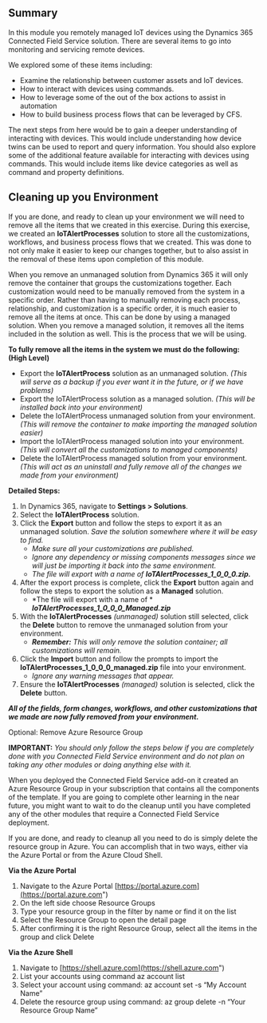 ## Summary
In this module you remotely managed IoT devices using the Dynamics 365 Connected Field Service solution.  There are several items to go into monitoring and servicing remote devices.  

We explored some of these items including:

- Examine the relationship between customer assets and IoT devices.  
- How to interact with devices using commands.
- How to leverage some of the out of the box actions to assist in automation 
- How to build business process flows that can be leveraged by CFS.  
  
The next steps from here would be to gain a deeper understanding of interacting with devices.    This would include understanding how device twins can be used to report and query information.   You should also explore some of the additional feature available for interacting with devices using commands.  This would include items like device categories as well as command and property definitions.  

## Cleaning up you Environment
If you are done, and ready to clean up your environment we will need to remove all the items that we created in this exercise.  During this exercise, we created an **IoTAlertProcesses** solution to store all the customizations, workflows, and business process flows that we created.  This was done to not only make it easier to keep our changes together, but to also assist in the removal of these items upon completion of this module.  

When you remove an unmanaged solution from Dynamics 365 it will only remove the container that groups the customizations together.  Each customization would need to be manually removed from the system in a specific order.  Rather than having to manually removing each process, relationship, and customization is a specific order, it is much easier to remove all the items at once.  This can be done by using a managed solution.  When you remove a managed solution, it removes all the items included in the solution as well.    This is the process that we will be using.  

**To fully remove all the items in the system we must do the following: (High Level)**

- Export the **IoTAlertProcess** solution as an unmanaged solution. *(This will serve as a backup if you ever want it in the future, or if we have problems)*
- Export the IoTAlertProcess solution as a managed solution. *(This will be installed back into your environment)* 
- Delete the IoTAlertProcess unmanaged solution from your environment. *(This will remove the container to make importing the managed solution easier)*
- Import the IoTAlertProcess managed solution into your environment. *(This will convert all the customizations to managed components)*
- Delete the IoTAlertProcess managed solution from your environment. *(This will act as an uninstall and fully remove all of the changes we made from your environment)*   

**Detailed Steps:**

1. In Dynamics 365, navigate to **Settings > Solutions**.
1. Select the **IoTAlertProcess** solution.
1. Click the **Export** button and follow the steps to export it as an unmanaged solution.  *Save the solution somewhere where it will be easy to find.*
	- *Make sure all your customizations are published.*
	- *Ignore any dependency or missing components messages since we will just be importing it back into the same environment.*
	- *The file will export with a name of* ***IoTAlertProcesses_1_0_0_0.zip.***
1. After the export process is complete, click the **Export** button again and follow the steps to export the solution as a **Managed** solution.
	- *The file will export with a name of * ***IoTAlertProcesses_1_0_0_0_Managed.zip***
1. With the **IoTAlertProcesses** *(unmanaged)* solution still selected, click the **Delete** button to remove the unmanaged solution from your environment. 
	- ***Remember:*** *This will only remove the solution container; all customizations will remain.*
1. Click the **Import** button and follow the prompts to import the **IoTAlertProcesses_1_0_0_0_managed.zip** file into your environment. 
	- *Ignore any warning messages that appear.*
1. Ensure the **IoTAlertProcesses** *(managed)* solution is selected, click the **Delete** button. 

***All of the fields, form changes, workflows, and other customizations that we made are now fully removed from your environment.*** 

Optional: Remove Azure Resource Group

**IMPORTANT:** *You should only follow the steps below if you are completely done with you Connected Field Service environment and do not plan on taking any other modules or doing anything else with it.*  

When you deployed the Connected Field Service add-on it created an Azure Resource Group in your subscription that contains all the components of the template.  If you are going to complete other learning in the near future, you might want to wait to do the cleanup until you have completed any of the other modules that require a Connected Field Service deployment.

If you are done, and ready to cleanup all you need to do is simply delete the resource group in Azure.  You can accomplish that in two ways, either via the Azure Portal or from the Azure Cloud Shell.

**Via the Azure Portal**

1. Navigate to the Azure Portal [https://portal.azure.com](https://portal.azure.com")
1. On the left side choose Resource Groups
1. Type your resource group in the filter by name or find it on the list
1. Select the Resource Group to open the detail page
1. After confirming it is the right Resource Group, select all the items in the group and click Delete

**Via the Azure Shell**

1. Navigate to [https://shell.azure.com](https://shell.azure.com")
1. List your accounts using command az account list
1. Select your account using command: az account set -s “My Account Name”
1. Delete the resource group using command: az group delete -n “Your Resource Group Name”


